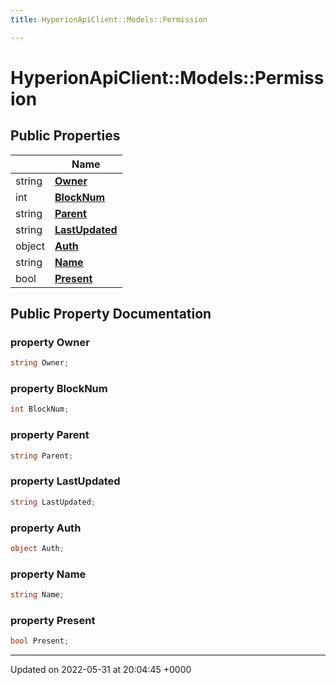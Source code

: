 ```yaml
---
title: HyperionApiClient::Models::Permission

---
```


# HyperionApiClient::Models::Permission





## Public Properties

|                | Name           |
| -------------- | -------------- |
| string | **[Owner](/Classes/class_hyperion_api_client_1_1_models_1_1_permission.md#property-owner)**  |
| int | **[BlockNum](/Classes/class_hyperion_api_client_1_1_models_1_1_permission.md#property-blocknum)**  |
| string | **[Parent](/Classes/class_hyperion_api_client_1_1_models_1_1_permission.md#property-parent)**  |
| string | **[LastUpdated](/Classes/class_hyperion_api_client_1_1_models_1_1_permission.md#property-lastupdated)**  |
| object | **[Auth](/Classes/class_hyperion_api_client_1_1_models_1_1_permission.md#property-auth)**  |
| string | **[Name](/Classes/class_hyperion_api_client_1_1_models_1_1_permission.md#property-name)**  |
| bool | **[Present](/Classes/class_hyperion_api_client_1_1_models_1_1_permission.md#property-present)**  |

## Public Property Documentation

### property Owner

```csharp
string Owner;
```


### property BlockNum

```csharp
int BlockNum;
```


### property Parent

```csharp
string Parent;
```


### property LastUpdated

```csharp
string LastUpdated;
```


### property Auth

```csharp
object Auth;
```


### property Name

```csharp
string Name;
```


### property Present

```csharp
bool Present;
```


-------------------------------

Updated on 2022-05-31 at 20:04:45 +0000